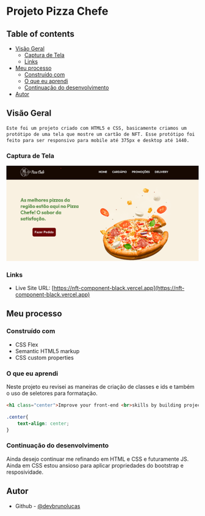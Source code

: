 # Projeto Pizza Chefe


## Table of contents

- [Visão Geral](#visão-geral)
  - [Captura de Tela](#captura-de-tela)
  - [Links](#links)
- [Meu processo](#meu-processo)
  - [Construído com](#construído-com)
  - [O que eu aprendi](#o-que-eu-aprendi)
  - [Continuação do desenvolvimento](#continuação-do-desenvolvimento)
- [Autor](#autor)



## Visão Geral
    Este foi um projeto criado com HTML5 e CSS, basicamente criamos um protótipo de uma tela que mostre um cartão de NFT. Esse protótipo foi feito para ser responsivo para mobile até 375px e desktop até 1440.

### Captura de Tela

![](/screenshot/imagem.png)

### Links

- Live Site URL: [https://nft-component-black.vercel.app](https://nft-component-black.vercel.app)

## Meu processo

### Construído com

- CSS Flex
- Semantic HTML5 markup
- CSS custom properties


### O que eu aprendi

  Neste projeto eu revisei as maneiras de criação de classes e ids e também o uso de seletores para formatação.


```html
<h1 class="center">Improve your front-end <br>skills by building projects </h1>
```
```css
.center{
    text-align: center;
}
```

### Continuação do desenvolvimento

  Ainda desejo continuar me refinando em HTML e CSS e futuramente JS. Ainda em CSS estou ansioso para aplicar propriedades do bootstrap e resposividade.



## Autor

- Github - [@devbrunolucas](https://github.com/devbrunolucas)
